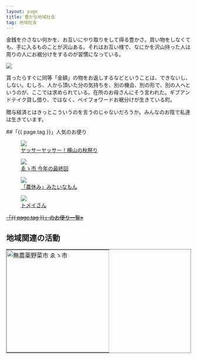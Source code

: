 ```yaml
---
layout: page
title: 豊かな地域社会
tag: 地域社会
---
```

金銭を介さない何かを、お互いにやり取りをして得る豊かさ。買い物をしなくても、手に入るものことが沢山ある。それはお互い様で、なにかを沢山持った人は周りの人にお裾分けをするのが習慣になっている。

![](https://farm9.staticflickr.com/8453/8013308280_0c2ef447b8.jpg)

貰ったらすぐに同等「金額」の物をお返しするなどということは、できないし、しない。むしろ、人から頂いた分の気持ちを、別の機会、別の形で、別の人へというのが、ここでは求められている。在所のお母さんにそう言われた。ギブアンドテイク貸し借り、ではなく、ペイフォワードお裾分けが生きている町。

贈与経済とはきっとこういうのを言うのじゃないだろうか。みんなのお陰で私達は生きています。

##「{{ page.tag }}」人気のお便り
<figure class="related-post"><a href="http://kobapan.com/blog/2014/09/27/maturi.html"><img src="https://c1.staticflickr.com/3/2941/15240811780_7ca19c802c.jpg"/></a><figcaption><a href="http://kobapan.com/blog/2014/09/27/maturi.html">ヤッサーヤッサー！横山の秋祭り</a></figcaption></figure><figure class="related-post"><a href="http://kobapan.com/blog/2015/10/11/eichi.html"><img src="https://c2.staticflickr.com/6/5640/21912028339_2939b3a594.jpg"/></a><figcaption><a href="http://kobapan.com/blog/2015/10/11/eichi.html">ゑゝ市 今年の最終回</a></figcaption></figure><figure class="related-post"><a href="http://kobapan.com/blog/2011/05/29/bbq.html"><img src="http://farm3.static.flickr.com/2758/5774394893_29dc21855c.jpg"/></a><figcaption><a href="http://kobapan.com/blog/2011/05/29/bbq.html">「農休み」みたいなもん</a></figcaption></figure><figure class="related-post"><a href="http://kobapan.com/blog/2014/06/12/tomei.html"><img src="http://farm8.staticflickr.com/7107/7580287962_d39ba54008.jpg"/></a><figcaption><a href="http://kobapan.com/blog/2014/06/12/tomei.html">トメイさん</a></figcaption></figure>
<p style="clear:both;"><s><a href="{{site.url}}/tags/{{ page.tag }}">「{{ page.tag }}」のお便り一覧&raquo;</a></s></p>

## 地域関連の活動
<style>table{border:1px grey solid;}td{padding:0px;</style>
<table><tr>
<td><a href="http://a-ichi.jimdo.com/" target="_blank"><img alt="無農薬野菜市 ゑゝ市" src="http://kobapan.com/f/a-ichi.banner.png" style="width:280px;"></a></td>
</tr></table>
